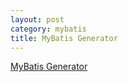 ```yaml
---
layout: post
category: mybatis
title: MyBatis Generator
---
```


[MyBatis Generator](https://www.cnblogs.com/zyw-205520/p/4771253.html)